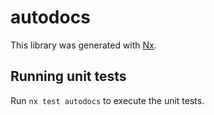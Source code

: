 # autodocs

This library was generated with [Nx](https://nx.dev).

## Running unit tests

Run `nx test autodocs` to execute the unit tests.
